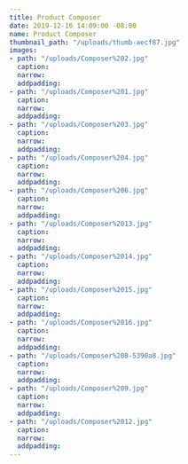 ```yaml
---
title: Product Composer
date: 2019-12-16 14:09:00 -08:00
name: Product Composer
thumbnail_path: "/uploads/thumb-aecf87.jpg"
images:
- path: "/uploads/Composer%202.jpg"
  caption: 
  narrow: 
  addpadding: 
- path: "/uploads/Composer%201.jpg"
  caption: 
  narrow: 
  addpadding: 
- path: "/uploads/Composer%203.jpg"
  caption: 
  narrow: 
  addpadding: 
- path: "/uploads/Composer%204.jpg"
  caption: 
  narrow: 
  addpadding: 
- path: "/uploads/Composer%206.jpg"
  caption: 
  narrow: 
  addpadding: 
- path: "/uploads/Composer%2013.jpg"
  caption: 
  narrow: 
  addpadding: 
- path: "/uploads/Composer%2014.jpg"
  caption: 
  narrow: 
  addpadding: 
- path: "/uploads/Composer%2015.jpg"
  caption: 
  narrow: 
  addpadding: 
- path: "/uploads/Composer%2016.jpg"
  caption: 
  narrow: 
  addpadding: 
- path: "/uploads/Composer%208-5390a8.jpg"
  caption: 
  narrow: 
  addpadding: 
- path: "/uploads/Composer%209.jpg"
  caption: 
  narrow: 
  addpadding: 
- path: "/uploads/Composer%2012.jpg"
  caption: 
  narrow: 
  addpadding: 
---
```


